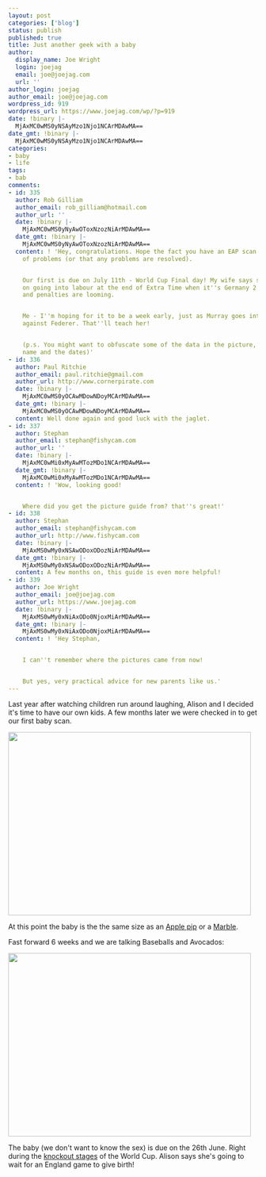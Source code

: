 ```yaml
---
layout: post
categories: ['blog']
status: publish
published: true
title: Just another geek with a baby
author:
  display_name: Joe Wright
  login: joejag
  email: joe@joejag.com
  url: ''
author_login: joejag
author_email: joe@joejag.com
wordpress_id: 919
wordpress_url: https://www.joejag.com/wp/?p=919
date: !binary |-
  MjAxMC0wMS0yNSAyMzo1Njo1NCArMDAwMA==
date_gmt: !binary |-
  MjAxMC0wMS0yNSAyMzo1Njo1NCArMDAwMA==
categories:
- baby
- life
tags:
- bab
comments:
- id: 335
  author: Rob Gilliam
  author_email: rob_gilliam@hotmail.com
  author_url: ''
  date: !binary |-
    MjAxMC0wMS0yNyAwOToxNzozNiArMDAwMA==
  date_gmt: !binary |-
    MjAxMC0wMS0yNyAwOToxNzozNiArMDAwMA==
  content: ! 'Hey, congratulations. Hope the fact you have an EAP scan isn''t a sign
    of problems (or that any problems are resolved).


    Our first is due on July 11th - World Cup Final day! My wife says she''s planning
    on going into labour at the end of Extra Time when it''s Germany 2 - 2 England,
    and penalties are looming.


    Me - I''m hoping for it to be a week early, just as Murray goes into a 5th set
    against Federer. That''ll teach her!


    (p.s. You might want to obfuscate some of the data in the picture, e.g. your wife''s
    name and the dates)'
- id: 336
  author: Paul Ritchie
  author_email: paul.ritchie@gmail.com
  author_url: http://www.cornerpirate.com
  date: !binary |-
    MjAxMC0wMS0yOCAwMDowNDoyMCArMDAwMA==
  date_gmt: !binary |-
    MjAxMC0wMS0yOCAwMDowNDoyMCArMDAwMA==
  content: Well done again and good luck with the jaglet.
- id: 337
  author: Stephan
  author_email: stephan@fishycam.com
  author_url: ''
  date: !binary |-
    MjAxMC0wMi0xMyAwMTozMDo1NCArMDAwMA==
  date_gmt: !binary |-
    MjAxMC0wMi0xMyAwMTozMDo1NCArMDAwMA==
  content: ! 'Wow, looking good!


    Where did you get the picture guide from? that''s great!'
- id: 338
  author: Stephan
  author_email: stephan@fishycam.com
  author_url: http://www.fishycam.com
  date: !binary |-
    MjAxMS0wMy0xNSAwODoxODozNiArMDAwMA==
  date_gmt: !binary |-
    MjAxMS0wMy0xNSAwODoxODozNiArMDAwMA==
  content: A few months on, this guide is even more helpful!
- id: 339
  author: Joe Wright
  author_email: joe@joejag.com
  author_url: https://www.joejag.com
  date: !binary |-
    MjAxMS0wMy0xNiAxODo0NjoxMiArMDAwMA==
  date_gmt: !binary |-
    MjAxMS0wMy0xNiAxODo0NjoxMiArMDAwMA==
  content: ! 'Hey Stephan,


    I can''t remember where the pictures came from now!


    But yes, very practical advice for new parents like us.'
---
```


<p>Last year after watching children run around laughing, Alison and I decided it's time to have our own kids.  A few months later we were checked in to get our first baby scan.</p>
<p><img src="{{ site.url }}/images/2010/nine_weeks.jpg" width="490" height="370" /></p>
<p>At this point the baby is the the same size as an <a href="http://www.in-gender.com/cs/forums/t/94345.aspx">Apple pip</a> or a <a href="http://www.hisboyscanswim.com/605/tarzans-ultimate-guide-to-baby-sizes-week-by-week-for-soon-to-be-fathers">Marble</a>.</p>
<p>Fast forward 6 weeks and we are talking Baseballs and Avocados:</p>
<p><img src="{{ site.url }}/images/2010/fifteen_weeks.jpg" width="490" height="370" /></p>
<p>The baby (we don't want to know the sex) is due on the 26th June.  Right during the <a href="http://www.fifa.com/worldcup/matches/kostage.html">knockout stages</a> of the World Cup.  Alison says she's going to wait for an England game to give birth!</p>
